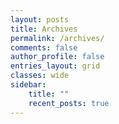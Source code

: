```yaml
---
layout: posts
title: Archives
permalink: /archives/
comments: false
author_profile: false
entries_layout: grid
classes: wide
sidebar:
    title: ""
    recent_posts: true
---
```

